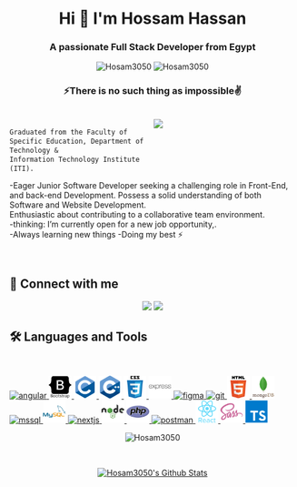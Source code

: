 <h1 align="center">Hi 👋 I'm Hossam Hassan</h1>
<h3 align="center">A passionate Full Stack Developer from Egypt</h3>

<p align="center">
    <img src="https://komarev.com/ghpvc/?username=Hosam3050&label=Profile%20views&color=0e75b6&style=flat"
        alt="Hosam3050" />
        <img src="https://img.shields.io/github/followers/Hosam3050?label=Followers" alt="Hosam3050" />

</p>
<h3 align="center">⚡There is no such thing as impossible✌
</h3>

<br />
<img align="right"
    src="https://user-images.githubusercontent.com/63050133/156676671-d5b2e362-97d4-4404-9447-dd71ddfea82f.gif"
    width="250px" />

    Graduated from the Faculty of Specific Education, Department of Technology &
    Information Technology Institute (ITI).

-Eager Junior Software Developer seeking a challenging role in Front-End, and back-end Development. Possess a solid understanding of both Software and Website Development.<br> Enthusiastic about contributing to a collaborative team environment.<br>
-thinking: I’m currently open for a new job opportunity,.<br>
-Always learning new things 
-Doing my best ⚡

<br />

## 📩 Connect with me
<p align="center">
    <a href="mailto:hosam01157459778@gmail.com" title="Gmail"><img
            src="https://img.shields.io/badge/gmail-%23F05033.svg?style=for-the-badge&logo=gmail&logoColor=white" /></a>
    <a href="https://www.linkedin.com/in/hossam-hassan-b04448288/" title="LinkedIn"><img
            src="https://img.shields.io/badge/linkedin-%230077B5.svg?style=for-the-badge&logo=linkedin&logoColor=white" /></a>
</p>

## 🛠 Languages and Tools
<br />

<p align="left">
    <a href="https://angular.io" target="_blank" rel="noreferrer">
        <img src="https://angular.io/assets/images/logos/angular/angular.svg" alt="angular" width="40" height="40" />
    </a>
    <a href="https://getbootstrap.com" target="_blank" rel="noreferrer">
        <img src="https://raw.githubusercontent.com/devicons/devicon/master/icons/bootstrap/bootstrap-plain-wordmark.svg"
            alt="bootstrap" width="40" height="40" />
    </a>
    <a href="https://www.cprogramming.com/" target="_blank" rel="noreferrer">
        <img src="https://raw.githubusercontent.com/devicons/devicon/master/icons/c/c-original.svg" alt="c" width="40"
            height="40" />
    </a>
    <a href="https://www.w3schools.com/cpp/" target="_blank" rel="noreferrer">
        <img src="https://raw.githubusercontent.com/devicons/devicon/master/icons/cplusplus/cplusplus-original.svg"
            alt="cplusplus" width="40" height="40" />
    </a>
    <a href="https://www.w3schools.com/css/" target="_blank" rel="noreferrer">
        <img src="https://raw.githubusercontent.com/devicons/devicon/master/icons/css3/css3-original-wordmark.svg"
            alt="css3" width="40" height="40" />
    </a>
    <a href="https://expressjs.com" target="_blank" rel="noreferrer">
        <img src="https://raw.githubusercontent.com/devicons/devicon/master/icons/express/express-original-wordmark.svg"
            alt="express" width="40" height="40" />
    </a>
    <a href="https://www.figma.com/" target="_blank" rel="noreferrer">
        <img src="https://www.vectorlogo.zone/logos/figma/figma-icon.svg" alt="figma" width="40" height="40" />
    </a>
    <a href="https://git-scm.com/" target="_blank" rel="noreferrer">
        <img src="https://www.vectorlogo.zone/logos/git-scm/git-scm-icon.svg" alt="git" width="40" height="40" />
    </a>
    <a href="https://www.w3.org/html/" target="_blank" rel="noreferrer">
        <img src="https://raw.githubusercontent.com/devicons/devicon/master/icons/html5/html5-original-wordmark.svg"
            alt="html5" width="40" height="40" />
    </a>
            <a href="https://www.mongodb.com/" target="_blank" rel="noreferrer">
                <img src="https://raw.githubusercontent.com/devicons/devicon/master/icons/mongodb/mongodb-original-wordmark.svg"
                    alt="mongodb" width="40" height="40" />
            </a>
            <a href="https://www.microsoft.com/en-us/sql-server" target="_blank" rel="noreferrer">
                <img src="https://www.svgrepo.com/show/303229/microsoft-sql-server-logo.svg" alt="mssql" width="40"
                    height="40" />
            </a>
            <a href="https://www.mysql.com/" target="_blank" rel="noreferrer">
                <img src="https://raw.githubusercontent.com/devicons/devicon/master/icons/mysql/mysql-original-wordmark.svg"
                    alt="mysql" width="40" height="40" />
            </a>
            <a href="https://nextjs.org/" target="_blank" rel="noreferrer">
                <img src="https://cdn.worldvectorlogo.com/logos/nextjs-2.svg" alt="nextjs" width="40" height="40" />
            </a>
            <a href="https://nodejs.org" target="_blank" rel="noreferrer">
                <img src="https://raw.githubusercontent.com/devicons/devicon/master/icons/nodejs/nodejs-original-wordmark.svg"
                    alt="nodejs" width="40" height="40" />
            </a>
            <a href="https://www.php.net" target="_blank" rel="noreferrer">
                <img src="https://raw.githubusercontent.com/devicons/devicon/master/icons/php/php-original.svg"
                    alt="php" width="40" height="40" />
            </a>
            <a href="https://postman.com" target="_blank" rel="noreferrer">
                <img src="https://www.vectorlogo.zone/logos/getpostman/getpostman-icon.svg" alt="postman" width="40"
                    height="40" />
            </a>
            <a href="https://reactjs.org/" target="_blank" rel="noreferrer">
                <img src="https://raw.githubusercontent.com/devicons/devicon/master/icons/react/react-original-wordmark.svg"
                    alt="react" width="40" height="40" />
            </a>
            <a href="https://sass-lang.com" target="_blank" rel="noreferrer">
                <img src="https://raw.githubusercontent.com/devicons/devicon/master/icons/sass/sass-original.svg"
                    alt="sass" width="40" height="40" />
            </a>
            <a href="https://www.typescriptlang.org/" target="_blank" rel="noreferrer">
                <img src="https://raw.githubusercontent.com/devicons/devicon/master/icons/typescript/typescript-original.svg"
                    alt="typescript" width="40" height="40" />
            </a>
            <br>
                <p align="center">
                    <img src="https://github-readme-streak-stats.herokuapp.com/?user=Hosam3050&theme=tokyonight_duo"
                        alt="Hosam3050" />
                </p>
                <br />
                <p align="center">
                    <a href="https://github.com/anuraghazra/github-readme-stats">
                        <img alt="Hosam3050's Github Stats"
                            src="https://github-readme-stats.vercel.app/api?username=Hosam3050&show_icons=true&count_private=true&locale=en&theme=tokyonight&layout=compact"
                            height="230px" /></a>
                   
</p>
